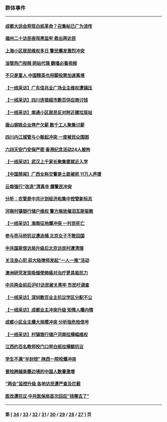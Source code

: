 ### 群体事件
---
#### [成都大运会将现白纸革命？召集帖已广为流传](../../pages/ncid279/n14033119.md?07212045) 
#### [福州二十访民夜闯黑监牢 救出两访民](../../pages/ncid279/n14031617.md?07212045) 
#### [上海小区居民维权多日 警民爆发激烈冲突](../../pages/ncid279/n14029221.md?07212045) 
#### [油管热门视频 网站代理 翻墙必看视频](http://138.2.39.72:81/youtube.html?epic-marker?07212045)
#### [不只是富人 中国精英也用脚投票加速离境](../../pages/ncid279/n14029086.md?07212045) 
#### [【一线采访】广东佳兆业广场业主维权遭镇压](../../pages/ncid279/n14028175.md?07212045) 
#### [【一线采访】四川连锁超市数百供应商讨钱](../../pages/ncid279/n14025102.md?07212045) 
#### [【一线采访】南通小区居民反对附近建垃圾站](../../pages/ncid279/n14021690.md?07212045) 
#### [唐山钢铁企业停产欠薪 数千工人聚集讨薪](../../pages/ncid279/n14017404.md?07212045) 
#### [四川内江城管与小贩起冲突 一度被民众围困](../../pages/ncid279/n14015922.md?07212045) 
#### [六四天安门安保严密 香港纪念活动24人被拘](../../pages/ncid279/n14009800.md?07212045) 
#### [【一线采访】武汉上千家长聚集要就近入学](../../pages/ncid279/n14009497.md?07212045) 
#### [【中国禁闻】广西女称交警是土匪被抓 11万人声援](../../pages/ncid279/n14006869.md?07212045) 
#### [云南强行“改造”清真寺 爆警民冲突](../../pages/ncid279/n14005561.md?07212045) 
#### [分析：农管是中共计划经济和集中控管新标志](../../pages/ncid279/n14000665.md?07212045) 
#### [河南村镇银行储户维权 警方施放催泪瓦斯驱散](../../pages/ncid279/n13998750.md?07212045) 
#### [【一线采访】海南征地爆冲突 一村民死亡](../../pages/ncid279/n13989137.md?07212045) 
#### [参与亮马桥抗议遭追捕 北京女子不敢回国](../../pages/ncid279/n13985420.md?07212045) 
#### [中共国家信访局升级后北京访民村遭清理](../../pages/ncid279/n13984826.md?07212045) 
#### [关注良心犯 前大陆律师发起“一人一推”活动](../../pages/ncid279/n13980524.md?07212045) 
#### [澳洲研究发现吸烟使肺癌对治疗更具抵抗力](../../pages/ncid279/n13977762.md?07212045) 
#### [中共两会前后沪61访民被关黑牢 市民吁调查](../../pages/ncid279/n13976054.md?07212045) 
#### [【一线采访】深圳数百业主抗议学区分配不公](../../pages/ncid279/n13976680.md?07212045) 
#### [【一线采访】成都业主冲突升级 知情人曝内情](../../pages/ncid279/n13965289.md?07212045) 
#### [成都小区业主爆大规模冲突 分析指危险信号](../../pages/ncid279/n13964520.md?07212045) 
#### [【一线采访】村镇银行储户河南拉横幅维权](../../pages/ncid279/n13964555.md?07212045) 
#### [江西约百名教师校门口举白纸拉横额抗议](../../pages/ncid279/n13958579.md?07212045) 
#### [学生不满“半封控” 陕西一院校爆冲突](../../pages/ncid279/n13946647.md?07212045) 
#### [冒险跨越美墨边境的中国人数量激增](../../pages/ncid279/n13946742.md?07212045) 
#### [“两会”监控升级 各地访民遭严查及拦截](../../pages/ncid279/n13942702.md?07212045) 
#### [医改遭抗议 中共医保局首次回应“钱哪去了”](../../pages/ncid279/n13938290.md?07212045) 

---
#### 第 [ [34](./34.md?07212045) / [33](./33.md?07212045) / [32](./32.md?07212045) / [31](./31.md?07212045) / [30](./30.md?07212045) / [29](./29.md?07212045) / [28](./28.md?07212045) / [27](./27.md?07212045) ] 页
